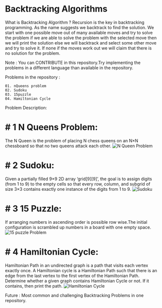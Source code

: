 # Backtracking Algorithms

What is Backtracking Algorithm ?
Recursion is the key in backtracking programming. As the name suggests we backtrack to find the solution. We start with one possible move out of many available moves and try to solve the problem if we are able to solve the problem with the selected move then we will print the solution else we will backtrack and select some other move and try to solve it. If none if the moves work out we will claim that there is no solution for the problem.

     
Note : You can CONTRIBUTE in this repository.Try implementing the problems in a different language than available in the repository.

Problems in the repository :

    01. nQueens problem
    02. Sudoku
    03. 15puzzle
    04. Hamiltonian Cycle

Problem Description:
# # 1 N Queens Problem:
The N Queen is the problem of placing N chess queens on an N×N chessboard so that no two queens attack each other. 
![N Queen Problem](http://mnemstudio.org/ai/ga/images/nqueens1.gif)

# # 2 Sudoku:
Given a partially filled 9×9 2D array ‘grid[9][9]’, the goal is to assign digits (from 1 to 9) to the empty cells so that every row, column, and subgrid of size 3×3 contains exactly one instance of the digits from 1 to 9.
![Sudoku](https://upload.wikimedia.org/wikipedia/commons/thumb/3/31/Sudoku-by-L2G-20050714_solution.svg/364px-Sudoku-by-L2G-20050714_solution.svg.png)

# # 3 15 Puzzle:
If arranging numbers in ascending order is possible row wise.The initial configuration is scrambled up numbers in a board with one empty space.
![15 puzzle Problem](https://ece.uwaterloo.ca/~dwharder/aads/Algorithms/N_puzzles/images/puz3.png)

# # 4 Hamiltonian Cycle:
Hamiltonian Path in an undirected graph is a path that visits each vertex exactly once. A Hamiltonian cycle is a Hamiltonian Path such that there is an edge from the last vertex to the first vertex of the Hamiltonian Path. Determine whether a given graph contains Hamiltonian Cycle or not. If it contains, then print the path. 
![Hamiltonian Cycle](http://mathworld.wolfram.com/images/eps-gif/HamiltonianPlatonicCycles_751.gif)

Future : Most common and challenging Backtracking Problems in one repository.
